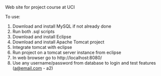 Web site for project course at UCI

To use:
  1. Download and install MySQL if not already done
  2. Run both .sql scripts
  3. Download and install Eclipse
  4. Download and install Apache Tomcat project
  5. Integrate tomcat with eclipse
  6. Run project on a tomcat server instance from eclipse
  7. In web browser go to http://localhost:8080/
  8. Use any username/password from database to login and test features (a@email.com - a2)
